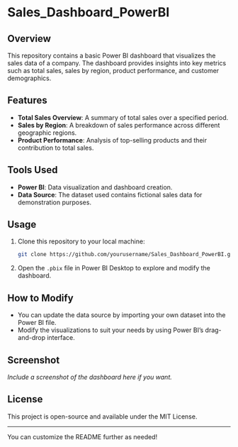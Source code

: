 
# Sales_Dashboard_PowerBI

## Overview

This repository contains a basic Power BI dashboard that visualizes the sales data of a company. The dashboard provides insights into key metrics such as total sales, sales by region, product performance, and customer demographics.

## Features

- **Total Sales Overview**: A summary of total sales over a specified period.
- **Sales by Region**: A breakdown of sales performance across different geographic regions.
- **Product Performance**: Analysis of top-selling products and their contribution to total sales.

## Tools Used

- **Power BI**: Data visualization and dashboard creation.
- **Data Source**: The dataset used contains fictional sales data for demonstration purposes.

## Usage

1. Clone this repository to your local machine:
   ```bash
   git clone https://github.com/yourusername/Sales_Dashboard_PowerBI.git
   ```
2. Open the `.pbix` file in Power BI Desktop to explore and modify the dashboard.

## How to Modify

- You can update the data source by importing your own dataset into the Power BI file.
- Modify the visualizations to suit your needs by using Power BI’s drag-and-drop interface.

## Screenshot
*Include a screenshot of the dashboard here if you want.*

## License

This project is open-source and available under the MIT License.

---

You can customize the README further as needed!
